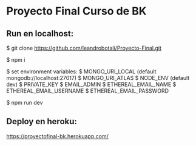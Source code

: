 # Proyecto Final Curso de BK

## Run en localhost:

  $ git clone https://github.com/leandrobotali/Proyecto-Final.git
  
  $ npm i

  $ set environment variables:
  $   MONGO_URI_LOCAL (default mongodb://localhost:27017)
  $   MONGO_URI_ATLAS 
  $   NODE_ENV (default dev)
  $   PRIVATE_KEY
  $   EMAIL_ADMIN 
  $   ETHEREAL_EMAIL_NAME
  $   ETHEREAL_EMAIL_USERNAME
  $   ETHEREAL_EMAIL_PASSWORD
  
  $ npm run dev

## Deploy en heroku:

  https://proyectofinal-bk.herokuapp.com/
